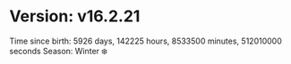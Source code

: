 # Version: v16.2.21
Time since birth: 5926 days, 142225 hours, 8533500 minutes, 512010000 seconds
Season: Winter ❄️
